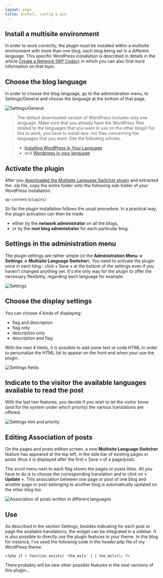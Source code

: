 ```yaml
---
layout: page
title: Install, config & use
---
```


## Install a multisite environment ##

In order to work correctly, the plugin must be installed within a multisite environment with more than one blog, each blog being set in a different language. This specific WordPress installation is described in details in the article [Create a Network (WP Codex)](http://codex.wordpress.org/Create_A_Network) in which you can also find more information on that topic.

## Choose the blog language ##

In order to choose the blog language, go to the administration menu, to Settings/General and chosse the language at the bottom of that page.

![Settings/General](https://lh4.googleusercontent.com/-ocVNRTQ-ZgU/T7n-9VZ5pEI/AAAAAAAABRc/4dgZ-rHxXLo/s800/howto1.jpg)

> The default downloaded version of WordPress includes only one language. Make sure that you already have the WordPress files related to the languages that you want to use on the other blogs! For this to work, you have to install less .mo files concerning the languages that you want: See the following articles.

> * [Installing WordPress in Your Language](http://codex.wordpress.org/Installing_WordPress_in_Your_Language) 
> * and [Wordpress in your language](http://codex.wordpress.org/WordPress_in_Your_Language)

## Activate the plugin ##

After you [downloaded the Multisite Language Switcher plugin](http://wordpress.org/extend/plugins/multisite-language-switcher/) and extracted the .zip file, copy the entire folder onto the following sub-folder of your WordPress installation:

`wp-content/plugins/`

So far the plugin installation follows the usual procedure. In a practical way, the plugin activation can then be made

*  either by the **network administrator** on all the blogs,
*  or by the **root blog administrator** for each particular blog.

## Settings in the administration menu ##

The plugin settings are rather simple (in the **Administration Menu -> Settings -> Multisite Language Switcher**). You need to activate the plugin once in each blog : click « Save » at the bottom of the settings even if you haven't changed anything yet. It's the only way for the plugin to offer the necessary flexibility, regarding each language for example.

![Settings](https://lh6.googleusercontent.com/-8yXROYsGN_Q/T7oQfpONDtI/AAAAAAAABSQ/qhNr4UrijVI/s800/howto2.jpg)

## Choose the display settings ##

You can choose 4 kinds of displaying:
*  flag and description 
*  flag only
*  description only  
*  description and flag

With the next 4 fields, it is possible to add some text or code HTML in order to personalize the HTML list to appear on the front end when your use the plugin.

![Settings fields](https://lh3.googleusercontent.com/-4xn4cjLsNdA/T7oRXMXsehI/AAAAAAAABSY/lI7q6CXIJAk/s800/howto2.1.jpg)

## Indicate to the visitor the available languages available to read the post ##

With the last two features, you decide if you wish to let the visitor know (and for the system under which priority) the various translations are offered.

![Settings hint and priority](https://lh6.googleusercontent.com/-6NjqfjfRQjs/T7oSE3YUDPI/AAAAAAAABSg/fWT0H0KNb3M/s144/howto2.2.jpg)

## Editing Association of posts ##

On the pages and posts edition screen, a new **Multisite Language Switcher** feature has appeared at the top left, in the side bar of existing pages or posts (thus it is displayed after the first « Save » of a page/post).

The scroll menu next to each flag shows the pages or posts titles. All you have to do is to choose the corresponding translation and to click on « **Update** ». This association between one page or post of one blog and another page or post belonging to another blog is automatically updated on the other blog too.

![Association of posts written in different languages](https://lh4.googleusercontent.com/-_g0dk_aqo0c/T7oOHRlgShI/AAAAAAAABSA/Dxe-w0doBzw/s800/howto3.jpg)

## Use ##

As described in the section Settings, besides indicating for each post or page the available translations, the widget can be integrated in a sidebar. It is also possible to directly use the plugin features in your theme. In this blog for instance, I've used the following code in the _header.php_ file of my WordPress theme.
 
`<?php if ( function_exists( 'the_msls' ) ) the_msls(); ?>`

There probably will be new other possible features in the next versions of this plugin…
